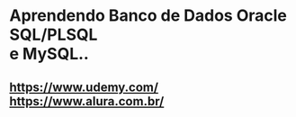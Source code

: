 # Aprendendo Banco de Dados Oracle SQL/PLSQL <br> e MySQL..<br>
## https://www.udemy.com/ <br> https://www.alura.com.br/